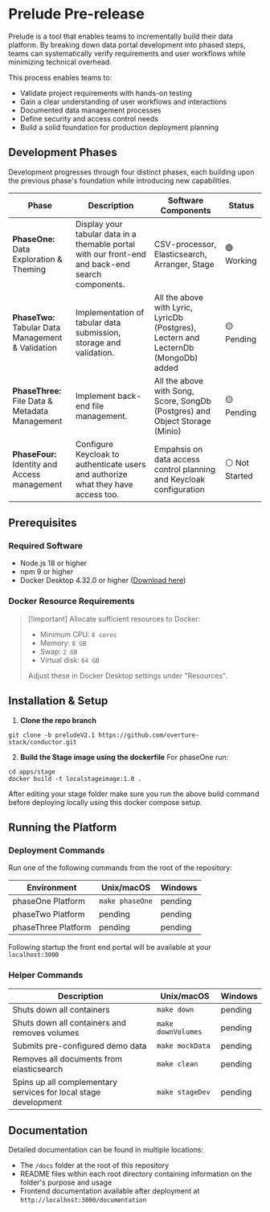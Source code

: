 # Prelude Pre-release

Prelude is a tool that enables teams to incrementally build their data platform.
By breaking down data portal development into phased steps, teams can
systematically verify requirements and user workflows while minimizing technical
overhead.

This process enables teams to:

- Validate project requirements with hands-on testing
- Gain a clear understanding of user workflows and interactions
- Documented data management processes
- Define security and access control needs
- Build a solid foundation for production deployment planning

## Development Phases

Development progresses through four distinct phases, each building upon the
previous phase's foundation while introducing new capabilities.

| Phase                                              | Description                                                                                       | Software Components                                                                 | Status         |
| -------------------------------------------------- | ------------------------------------------------------------------------------------------------- | ----------------------------------------------------------------------------------- | -------------- |
| **PhaseOne:** Data Exploration & Theming           | Display your tabular data in a themable portal with our front-end and back-end search components. | CSV-processor, Elasticsearch, Arranger, Stage                                       | 🟢 Working     |
| **PhaseTwo:** Tabular Data Management & Validation | Implementation of tabular data submission, storage and validation.                                | All the above with Lyric, LyricDb (Postgres), Lectern and LecternDb (MongoDb) added | 🟡 Pending     |
| **PhaseThree:** File Data & Metadata Management    | Implement back-end file management.                                                               | All the above with Song, Score, SongDb (Postgres) and Object Storage (Minio)        | 🟡 Pending     |
| **PhaseFour:** Identity and Access management      | Configure Keycloak to authenticate users and authorize what they have access too.                 | Empahsis on data access control planning and Keycloak configuration                 | ⚪ Not Started |

## Prerequisites

### Required Software

- Node.js 18 or higher
- npm 9 or higher
- Docker Desktop 4.32.0 or higher
  ([Download here](https://www.docker.com/products/docker-desktop/))

### Docker Resource Requirements

> [!important] Allocate sufficient resources to Docker:
>
> - Minimum CPU: `8 cores`
> - Memory: `8 GB`
> - Swap: `2 GB`
> - Virtual disk: `64 GB`
>
> Adjust these in Docker Desktop settings under "Resources".

## Installation & Setup

1. **Clone the repo branch**

```
git clone -b preludeV2.1 https://github.com/overture-stack/conductor.git
```

2. **Build the Stage image using the dockerfile** For phaseOne run:

```
cd apps/stage
docker build -t localstageimage:1.0 .
```

After editing your stage folder make sure you run the above build command before
deploying locally using this docker compose setup.

## Running the Platform

### Deployment Commands

Run one of the following commands from the root of the repository:

| Environment         | Unix/macOS      | Windows |
| ------------------- | --------------- | ------- |
| phaseOne Platform   | `make phaseOne` | pending |
| phaseTwo Platform   | pending         | pending |
| phaseThree Platform | pending         | pending |

Following startup the front end portal will be available at your
`localhost:3000`

### Helper Commands

| Description                                                     | Unix/macOS         | Windows |
| --------------------------------------------------------------- | ------------------ | ------- |
| Shuts down all containers                                       | `make down`        | pending |
| Shuts down all containers and removes volumes                   | `make downVolumes` | pending |
| Submits pre-configured demo data                                | `make mockData`    | pending |
| Removes all documents from elasticsearch                        | `make clean`       | pending |
| Spins up all complementary services for local stage development | `make stageDev`    | pending |

## Documentation

Detailed documentation can be found in multiple locations:

- The `/docs` folder at the root of this repository
- README files within each root directory containing information on the folder's
  purpose and usage
- Frontend documentation available after deployment at
  `http://localhost:3000/documentation`
